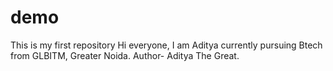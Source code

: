 # demo
This is my first repository
Hi everyone, I am Aditya currently pursuing Btech from GLBITM, Greater Noida.
Author- Aditya The Great.
